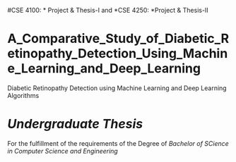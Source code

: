 
#CSE 4100: * Project & Thesis-I and *CSE 4250: *Project & Thesis-II
# A_Comparative_Study_of_Diabetic_Retinopathy_Detection_Using_Machine_Learning_and_Deep_Learning
Diabetic Retinopathy Detection using Machine Learning and Deep Learning Algorithms
# *Undergraduate Thesis*
For the fulfillment of the requirements of the Degree of *Bachelor of SCience in Computer Science and Engineering* 


